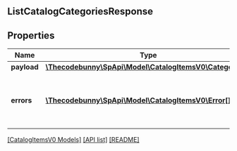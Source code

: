 ## ListCatalogCategoriesResponse

## Properties

Name | Type | Description | Notes
------------ | ------------- | ------------- | -------------
**payload** | [**\Thecodebunny\SpApi\Model\CatalogItemsV0\Categories[]**](Categories.md) |  | [optional]
**errors** | [**\Thecodebunny\SpApi\Model\CatalogItemsV0\Error[]**](Error.md) | A list of error responses returned when a request is unsuccessful. | [optional]

[[CatalogItemsV0 Models]](../) [[API list]](../../Api) [[README]](../../../README.md)
